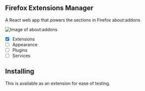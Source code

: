 Firefox Extensions Manager
--------------------------

A React web app that powers the sections in Firefox about:addons

![Image of about:addons](http://i.imgur.com/hD7Wbxa.png)

- [x] Extensions
- [ ] Appearance
- [ ] Plugins
- [ ] Services

Installing
----------

This is available as an extension for ease of testing.

